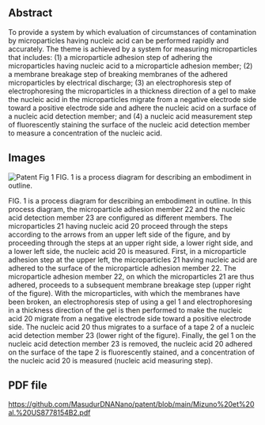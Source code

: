 ## Abstract
To provide a system by which evaluation of circumstances of contamination by microparticles having nucleic acid can be performed rapidly and accurately. The theme is achieved by a system for measuring microparticles that includes: (1) a microparticle adhesion step of adhering the microparticles having nucleic acid to a microparticle adhesion member; (2) a membrane breakage step of breaking membranes of the adhered microparticles by electrical discharge; (3) an electrophoresis step of electrophoresing the microparticles in a thickness direction of a gel to make the nucleic acid in the microparticles migrate from a negative electrode side toward a positive electrode side and adhere the nucleic acid on a surface of a nucleic acid detection member; and (4) a nucleic acid measurement step of fluorescently staining the surface of the nucleic acid detection member to measure a concentration of the nucleic acid.


## Images

![Patent Fig 1](https://github.com/MasudurDNANano/patent/assets/47038526/d5496582-e985-4227-b3a4-cf0f9e261ec8)
FIG. 1 is a process diagram for describing an embodiment in outline.

FIG. 1 is a process diagram for describing an embodiment in outline. In this process diagram, the microparticle adhesion member 22 and the nucleic acid detection member 23 are configured as different members. The microparticles 21 having nucleic acid 20 proceed through the steps according to the arrows from an upper left side of the figure, and by proceeding through the steps at an upper right side, a lower right side, and a lower left side, the nucleic acid 20 is measured.
First, in a microparticle adhesion step at the upper left, the microparticles 21 having nucleic acid are adhered to the surface of the microparticle adhesion member 22. The microparticle adhesion member 22, on which the microparticles 21 are thus adhered, proceeds to a subsequent membrane breakage step (upper right of the figure).
With the microparticles, with which the membranes have been broken, an electrophoresis step of using a gel 1 and electrophoresing in a thickness direction of the gel is then performed to make the nucleic acid 20 migrate from a negative electrode side toward a positive electrode side. The nucleic acid 20 thus migrates to a surface of a tape 2 of a nucleic acid detection member 23 (lower right of the figure).
Finally, the gel 1 on the nucleic acid detection member 23 is removed, the nucleic acid 20 adhered on the surface of the tape 2 is fluorescently stained, and a concentration of the nucleic acid 20 is measured (nucleic acid measuring step).

## PDF file 
https://github.com/MasudurDNANano/patent/blob/main/Mizuno%20et%20al.%20US8778154B2.pdf
